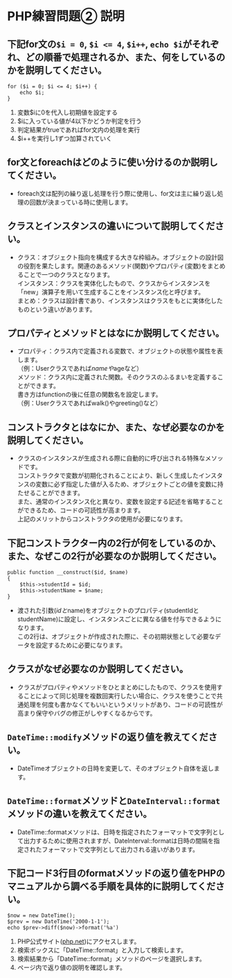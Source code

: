 # PHP練習問題② 説明

## 下記for文の`$i = 0`, `$i <= 4`, `$i++`, `echo $i`がそれぞれ、どの順番で処理されるか、また、何をしているのかを説明してください。

```
for ($i = 0; $i <= 4; $i++) {
    echo $i;
}
```

1. 変数$iに0を代入し初期値を設定する
2. $iに入っている値が4以下かどうか判定を行う
3. 判定結果がtrueであればfor文内の処理を実行
4. $i++を実行し1ずつ加算されていく

## for文とforeachはどのように使い分けるのか説明してください。
- foreach文は配列の繰り返し処理を行う際に使用し、for文は主に繰り返し処理の回数が決まっている時に使用します。

## クラスとインスタンスの違いについて説明してください。
- クラス：オブジェクト指向を構成する大きな枠組み。オブジェクトの設計図の役割を果たします。関連のあるメソッド(関数)やプロパティ(変数)をまとめることで一つのクラスとなります。  
インスタンス：クラスを実体化したもので、クラスからインスタンスを「new」演算子を用いて生成することをインスタンス化と呼びます。  
まとめ：クラスは設計書であり、インスタンスはクラスをもとに実体化したものという違いがあります。

## プロパティとメソッドとはなにか説明してください。
- プロパティ：クラス内で定義される変数で、オブジェクトの状態や属性を表します。  
（例：Userクラスであれば$nameや$ageなど）  
メソッド：クラス内に定義された関数。そのクラスのふるまいを定義することができます。  
書き方はfunctionの後に任意の関数名を設定します。  
（例：Userクラスであればwalk()やgreeting()など）  

## コンストラクタとはなにか、また、なぜ必要なのかを説明してください。
- クラスのインスタンスが生成される際に自動的に呼び出される特殊なメソッドです。  
コンストラクタで変数が初期化されることにより、新しく生成したインスタンスの変数に必ず指定した値が入るため、オブジェクトごとの値を変数に持たせることができます。  
また、通常のインスタンス化と異なり、変数を設定する記述を省略することができるため、コードの可読性が高まります。  
上記のメリットからコンストラクタの使用が必要になります。

## 下記コンストラクター内の2行が何をしているのか、また、なぜこの2行が必要なのか説明してください。
```
public function __construct($id, $name)
{
    $this->studentId = $id;
    $this->studentName = $name;
}
```
- 渡された引数($idと$name)をオブジェクトのプロパティ(studentIdとstudentName)に設定し、インスタンスごとに異なる値を付与できるようになります。  
この2行は、オブジェクトが作成された際に、その初期状態として必要なデータを設定するために必要になります。

## クラスがなぜ必要なのか説明してください。
- クラスがプロパティやメソッドをひとまとめにしたもので、クラスを使用することによって同じ処理を複数回実行したい場合に、クラスを使うことで共通処理を何度も書かなくてもいいというメリットがあり、コードの可読性が高まり保守やバグの修正がしやすくなるからです。

## `DateTime::modify`メソッドの返り値を教えてください。
- DateTimeオブジェクトの日時を変更して、そのオブジェクト自体を返します。

## `DateTime::format`メソッドと`DateInterval::format`メソッドの違いを教えてください。
- DateTime::formatメソッドは、日時を指定されたフォーマットで文字列として出力するために使用されますが、DateInterval::formatは日時の間隔を指定されたフォーマットで文字列として出力される違いがあります。

## 下記コード3行目のformatメソッドの返り値をPHPのマニュアルから調べる手順を具体的に説明してください。
```
$now = new DateTime();
$prev = new DateTime('2000-1-1');
echo $prev->diff($now)->format('%a')
```

1. PHP公式サイト([php.net](https://www.php.net/manual/ja/index.php))にアクセスします。  
1. 検索ボックスに「DateTime::format」と入力して検索します。  
1. 検索結果から「DateTime::format」メソッドのページを選択します。  
1. ページ内で返り値の説明を確認します。